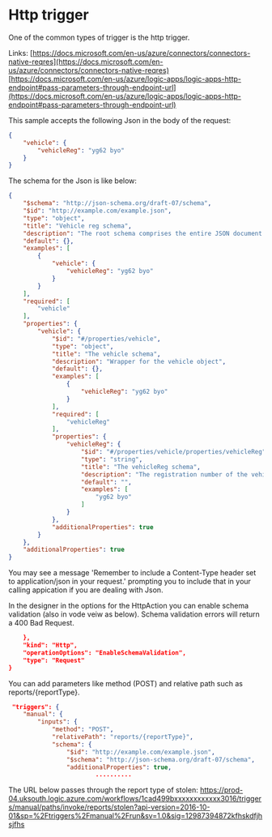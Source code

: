 # Http trigger
One of the common types of trigger is the http trigger. 

Links:
[https://docs.microsoft.com/en-us/azure/connectors/connectors-native-reqres](https://docs.microsoft.com/en-us/azure/connectors/connectors-native-reqres)
[https://docs.microsoft.com/en-us/azure/logic-apps/logic-apps-http-endpoint#pass-parameters-through-endpoint-url](https://docs.microsoft.com/en-us/azure/logic-apps/logic-apps-http-endpoint#pass-parameters-through-endpoint-url)

This sample accepts the following Json in the body of the request:
```json
{
    "vehicle": {
        "vehicleReg": "yg62 byo"
    }
}
```
The schema for the Json is like below:
```json
{
    "$schema": "http://json-schema.org/draft-07/schema",
    "$id": "http://example.com/example.json",
    "type": "object",
    "title": "Vehicle reg schema",
    "description": "The root schema comprises the entire JSON document.",
    "default": {},
    "examples": [
        {
            "vehicle": {
                "vehicleReg": "yg62 byo"
            }
        }
    ],
    "required": [
        "vehicle"
    ],
    "properties": {
        "vehicle": {
            "$id": "#/properties/vehicle",
            "type": "object",
            "title": "The vehicle schema",
            "description": "Wrapper for the vehicle object",
            "default": {},
            "examples": [
                {
                    "vehicleReg": "yg62 byo"
                }
            ],
            "required": [
                "vehicleReg"
            ],
            "properties": {
                "vehicleReg": {
                    "$id": "#/properties/vehicle/properties/vehicleReg",
                    "type": "string",
                    "title": "The vehicleReg schema",
                    "description": "The registration number of the vehicle",
                    "default": "",
                    "examples": [
                        "yg62 byo"
                    ]
                }
            },
            "additionalProperties": true
        }
    },
    "additionalProperties": true
}
```
You may see a message 'Remember to include a Content-Type header set to application/json in your request.' prompting you to include that in your calling appication if you are dealing with Json.

In the designer in the options for the HttpAction you can enable schema validation (also in vode veiw as below). Schema validation errors will return a 400 Bad Request.
```json
    },
    "kind": "Http",
    "operationOptions": "EnableSchemaValidation",
    "type": "Request"
}
```
You can add parameters like method (POST) and relative path such as reports/{reportType}. 
```json
 "triggers": {
    "manual": {
        "inputs": {
            "method": "POST",
            "relativePath": "reports/{reportType}",
            "schema": {
                "$id": "http://example.com/example.json",
                "$schema": "http://json-schema.org/draft-07/schema",
                "additionalProperties": true,
                        ..........
```
The URL below passes through the report type of stolen:
https://prod-04.uksouth.logic.azure.com/workflows/1cad499bxxxxxxxxxxxx3016/triggers/manual/paths/invoke/reports/stolen?api-version=2016-10-01&sp=%2Ftriggers%2Fmanual%2Frun&sv=1.0&sig=12987394872kfhskdfjhsjfhs


